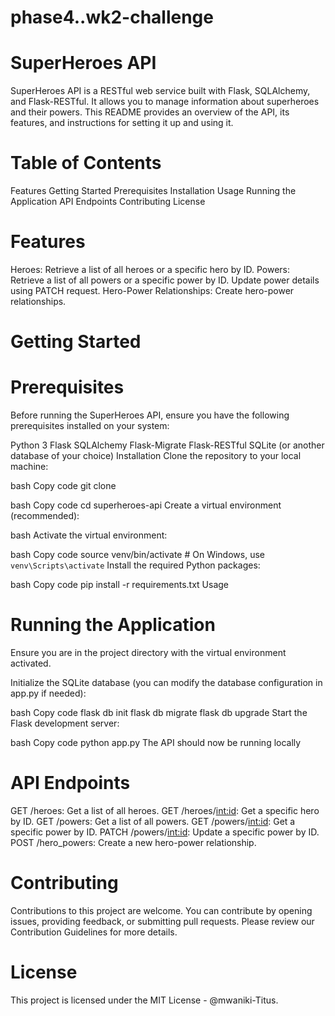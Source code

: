 # phase4..wk2-challenge
# SuperHeroes API

SuperHeroes API is a RESTful web service built with Flask, SQLAlchemy, and Flask-RESTful. It allows you to manage information about superheroes and their powers. This README provides an overview of the API, its features, and instructions for setting it up and using it.

# Table of Contents

Features
Getting Started
Prerequisites
Installation
Usage
Running the Application
API Endpoints
Contributing
License

# Features

Heroes: Retrieve a list of all heroes or a specific hero by ID.
Powers: Retrieve a list of all powers or a specific power by ID. Update power details using PATCH request.
Hero-Power Relationships: Create hero-power relationships.

# Getting Started

# Prerequisites


Before running the SuperHeroes API, ensure you have the following prerequisites installed on your system:

Python 3
Flask
SQLAlchemy
Flask-Migrate
Flask-RESTful
SQLite (or another database of your choice)
Installation
Clone the repository to your local machine:

bash
Copy code
git clone 


bash
Copy code
cd superheroes-api
Create a virtual environment (recommended):

bash
Activate the virtual environment:

bash
Copy code
source venv/bin/activate  # On Windows, use `venv\Scripts\activate`
Install the required Python packages:

bash
Copy code
pip install -r requirements.txt
Usage

# Running the Application

Ensure you are in the project directory with the virtual environment activated.

Initialize the SQLite database (you can modify the database configuration in app.py if needed):

bash
Copy code
flask db init
flask db migrate
flask db upgrade
Start the Flask development server:

bash
Copy code
python app.py
The API should now be running locally

# API Endpoints

GET /heroes: Get a list of all heroes.
GET /heroes/<int:id>: Get a specific hero by ID.
GET /powers: Get a list of all powers.
GET /powers/<int:id>: Get a specific power by ID.
PATCH /powers/<int:id>: Update a specific power by ID.
POST /hero_powers: Create a new hero-power relationship.

# Contributing

Contributions to this project are welcome. You can contribute by opening issues, providing feedback, or submitting pull requests. Please review our Contribution Guidelines for more details.

# License

This project is licensed under the MIT License - @mwaniki-Titus.

